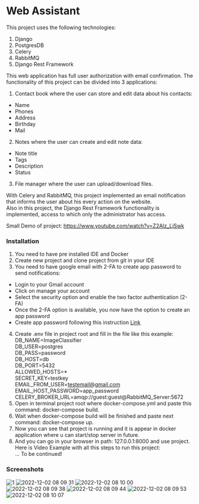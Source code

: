 # Web Assistant

This project uses the following technologies:
1. Django<br />
2. PostgresDB<br />
3. Celery<br />
4. RabbitMQ<br />
5. Django Rest Framework<br />


This web application has full user authorization with email confirmation. The functionality of this project can be divided into 3 applications:<br />
1. Contact book where the user can store and edit data about his contacts:
- Name<br />
- Phones<br />
- Address<br />
- Birthday<br />
- Mail<br />
2. Notes where the user can create and edit note data:
- Note title<br />
- Tags<br />
- Description<br />
- Status<br />
3. File manager where the user can upload/download files.

With Celery and RabbitMQ, this project implemented an email notification that informs the user about his every action on the website.<br />
Also in this project, the Django Rest Framework functionality is implemented, access to which only the administrator has access.

Small Demo of project: https://www.youtube.com/watch?v=Z2Alz_LjSwk

### Installation
1. You need to have pre installed IDE and Docker
2. Create new project and clone project from git in your IDE
3. You need to have google email with 2-FA to create app password to send notifications:
  - Login to your Gmail account
  - Click on manage your account
  - Select the security option and enable the two factor authentication (2-FA)
  - Once the 2-FA option is available, you now have the option to create an app password
  - Create app password following this instruction [Link](https://support.google.com/mail/answer/185833?hl=en)
4. Create .env file in project root and fill in the file like this example:<br />
DB_NAME=ImageClassifier<br />
DB_USER=postgres<br />
DB_PASS=password<br />
DB_HOST=db<br />
DB_PORT=5432<br />
ALLOWED_HOSTS=*<br />
SECRET_KEY=testkey<br />
EMAIL_FROM_USER=testemail@gmail.com<br />
EMAIL_HOST_PASSWORD=app_password<br />
CELERY_BROKER_URL=amqp://guest:guest@RabbitMQ_Server:5672<br />
5. Open in terminal project root where docker-compose.yml and paste this command: docker-compose build.
6. Wait when docker-compose build will be finished and paste next command: docker-compose up.
7. Now you can see that project is running and it is appear in docker application where u can start/stop server in future.
8. And you can go in your browser in path: 127.0.0.1:8000 and use project. <br />
Here is Video Example with all this steps to run this project: <br />
... To be continued!

### Screenshots
![1](https://user-images.githubusercontent.com/39094042/205227709-7db97604-b45d-4ff6-9420-83b9192e516f.jpg)
![2022-12-02 08 09 31](https://user-images.githubusercontent.com/39094042/205227723-82ddd7d0-984a-48d3-acbd-0391a0993891.jpg)
![2022-12-02 08 10 00](https://user-images.githubusercontent.com/39094042/205227784-526f8249-e1a0-411e-bd4e-4bc68dfc258e.jpg)
![2022-12-02 08 09 38](https://user-images.githubusercontent.com/39094042/205227741-8efa0d13-d102-4dc6-bd2a-3afd2e480ca3.jpg)
![2022-12-02 08 09 44](https://user-images.githubusercontent.com/39094042/205227759-ec0969a9-3628-4497-b333-6cee9392bcef.jpg)
![2022-12-02 08 09 53](https://user-images.githubusercontent.com/39094042/205227769-b6434c3d-9382-4a2e-a986-6f24594c1672.jpg)
![2022-12-02 08 10 07](https://user-images.githubusercontent.com/39094042/205227796-4b3c9580-4248-4d0c-9d04-a58b64a939b1.jpg)
